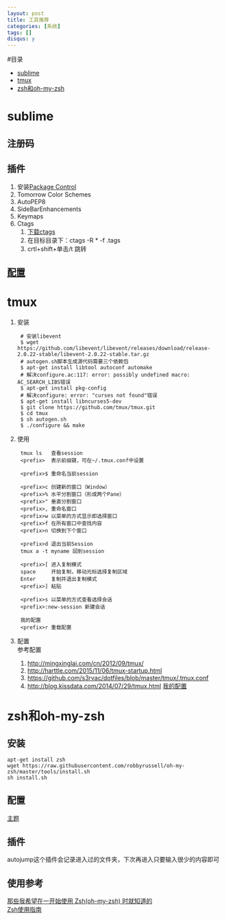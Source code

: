 ```yaml
---
layout: post
title: 工具推荐 
categories: [系统]
tags: []
disqus: y
---
```

#目录
* [sublime](#sublime)
* [tmux](#tmux)
* [zsh和oh-my-zsh](#zsh和oh-my-zsh)


# sublime
## 注册码
## 插件
1. 安装[Package Control](https://packagecontrol.io/installation)     
2. Tomorrow Color Schemes
3. AutoPEP8
4. SideBarEnhancements
5. Keymaps
6. Ctags
    1. [下载ctags](http://ctags.sourceforge.net/)
    2. 在目标目录下：ctags -R * -f .tags
    3. crtl+shift+单击/t 跳转

## [配置](https://github.com/wuruimiao/Programming_Note/tree/master/settings)

# tmux
1. 安装
        
        # 安装libevent
        $ wget https://github.com/libevent/libevent/releases/download/release-2.0.22-stable/libevent-2.0.22-stable.tar.gz
        # autogen.sh脚本生成源代码需要三个依赖包
        $ apt-get install libtool autoconf automake
        # 解决configure.ac:117: error: possibly undefined macro: AC_SEARCH_LIBS错误
        $ apt-get install pkg-config
        # 解决configure: error: "curses not found"错误
        $ apt-get install libncurses5-dev
        $ git clone https://github.com/tmux/tmux.git
        $ cd tmux
        $ sh autogen.sh
        $ ./configure && make

2. 使用
        
        tmux ls   查看session    
        <prefix>  表示前缀键，可在~/.tmux.conf中设置

        <prefix>$ 重命名当前session

        <prefix>c 创建新的窗口（Window）
        <prefix>% 水平分割窗口（形成两个Pane）
        <prefix>" 垂直分割窗口
        <prefix>, 重命名窗口
        <prefix>w 以菜单的方式显示即选择窗口
        <prefix>f 在所有窗口中查找内容
        <prefix>n 切换到下个窗口

        <prefix>d 退出当前Session
        tmux a -t myname 回到session

        <prefix>[ 进入复制模式
        space     开始复制，移动光标选择复制区域
        Enter     复制并退出复制模式
        <prefix>] 粘贴

        <prefix>s 以菜单的方式查看选择会话
        <prefix>:new-session 新建会话

        我的配置
        <prefix>r 重载配置


3. 配置     
参考配置     
    1. http://mingxinglai.com/cn/2012/09/tmux/
    2. http://harttle.com/2015/11/06/tmux-startup.html
    3. https://github.com/s3rvac/dotfiles/blob/master/tmux/.tmux.conf
    4. http://blog.kissdata.com/2014/07/29/tmux.html
[我的配置](https://github.com/wuruimiao/Programming_Note/blob/master/Vim/tmux.conf)



# zsh和oh-my-zsh
## 安装

    apt-get install zsh
    wget https://raw.githubusercontent.com/robbyrussell/oh-my-zsh/master/tools/install.sh
    sh install.sh
## 配置
[主题](https://github.com/robbyrussell/oh-my-zsh/wiki/themes)
## 插件
autojump这个插件会记录进入过的文件夹，下次再进入只要输入很少的内容即可
## 使用参考
[那些我希望在一开始使用 Zsh(oh-my-zsh) 时就知道的](https://segmentfault.com/a/1190000002658335)      
[Zsh使用指南](http://hackerxu.com/2014/11/19/ZSH.html)   

